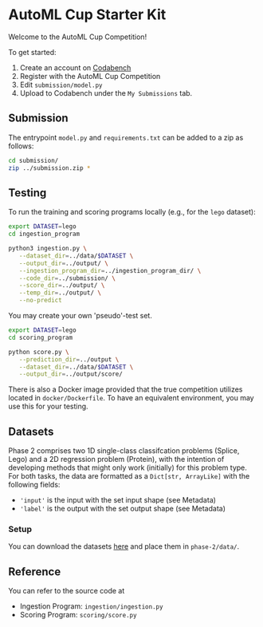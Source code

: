 # AutoML Cup Starter Kit

Welcome to the AutoML Cup Competition!

To get started:

1. Create an account on [Codabench](https://www.codabench.org/)
1. Register with the AutoML Cup Competition
1. Edit `submission/model.py`
1. Upload to Codabench under the `My Submissions` tab.

## Submission

The entrypoint `model.py` and `requirements.txt` can be added to a zip as follows:

```sh
cd submission/
zip ../submission.zip *
```

## Testing

To run the training and scoring programs locally (e.g., for the `lego` dataset):

```sh
export DATASET=lego
cd ingestion_program

python3 ingestion.py \
   --dataset_dir=../data/$DATASET \
   --output_dir=../output/ \
   --ingestion_program_dir=../ingestion_program_dir/ \
   --code_dir=../submission/ \
   --score_dir=../output/ \
   --temp_dir=../output/ \
   --no-predict
```

You may create your own 'pseudo'-test set.

```sh
export DATASET=lego
cd scoring_program

python score.py \
   --prediction_dir=../output \
   --dataset_dir=../data/$DATASET \
   --output_dir=../output/score/
```

There is also a Docker image provided that the true competition utilizes located in `docker/Dockerfile`. To have an equivalent environment, you may use this for your testing.

## Datasets

Phase 2 comprises two 1D single-class classifcation problems (Splice, Lego) and a 2D regression problem (Protein), with the intention of developing methods that might only work (initially) for this problem type.
For both tasks, the data are formatted as a `Dict[str, ArrayLike]` with the following fields:

-   `'input'` is the input with the set input shape (see Metadata)
-   `'label'` is the output with the set output shape (see Metadata)

### Setup

You can download the datasets [here](https://drive.google.com/file/d/1pbAj9KdaBye6gOeEhfoj5fw2BY3PALC9/view?usp=sharing) and place them in `phase-2/data/`.


## Reference

You can refer to the source code at

-   Ingestion Program: `ingestion/ingestion.py`
-   Scoring Program: `scoring/score.py`
